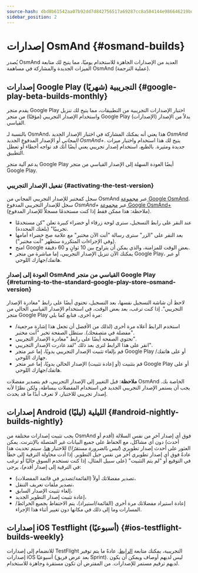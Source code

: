 ```yaml
---
source-hash: dbd8b61542aa07b92dd7d842756517a69287cc8a584144e986646219bdfa3dd4
sidebar_position: 2
---
```


# إصدارات OsmAnd {#osmand-builds}

يُصدر OsmAnd العديد من الإصدارات الجاهزة للاستخدام يوميًا، مما يتيح لك متابعة الميزات الجديدة والمشاركة في مساهمة OsmAnd (عملية الترجمة).

## إصدارات Google Play التجريبية (شهريًا) {#google-play-beta-builds-monthly}

يقدم متجر Google Play اختبار الإصدارات التجريبية من التطبيقات، مما يتيح لك تنزيل واستخدام الإصدار التجريبي (مؤقتًا) من متجر Google Play بدلاً من الإصدار (الإصدارات) القياسي.

بالنسبة لـ OsmAnd، هذا يعني أنه يمكنك المشاركة في اختبار الإصدار الجديد *OsmAnd المجاني* أو الإصدار المدفوع الجديد *OsmAnd+*. يتيح لك هذا استخدام واختبار ميزات جديدة ومثيرة. بالطبع، استخدام إصدار تجريبي يعني أيضًا أنك قد تواجه أخطاء أو تعطل التطبيق.

يدعم آلية متجر Google Play أيضًا العودة السهلة إلى الإصدار القياسي من متجر Google Play.

### تفعيل الإصدار التجريبي {#activating-the-test-version}

سجل كمختبر للإصدار التجريبي المجاني من OsmAnd عبر [مجموعة Google OsmAnd](https://play.google.com/apps/testing/net.osmand). سجل للإصدار التجريبي المدفوع *OsmAnd+* عبر [مجموعة Google OsmAnd+](https://play.google.com/apps/testing/net.osmand.plus/testing) (ملاحظة: هذا ممكن فقط إذا كنت مستخدمًا مسجلاً للإصدار المدفوع).

- عند النقر على رابط التسجيل، سترى لوحة زرقاء أو خضراء كبيرة تعلن "كن مستخدمًا تجريبيًا" (بلغتك المحددة).
- بعد النقر على "الزر" سترى رسالة "أنت الآن مختبر" مع علامة صح خضراء أمامها (وفي الإجراءات المتكررة ستظهر "أنت مختبر").
- امنح Google بعض الوقت للمزامنة، والذي يمكن أن يتراوح بين 10 ثوانٍ و 60 دقيقة.
- يمكنك الآن تنزيل الإصدار التجريبي، إما مباشرة من متجر Google Play، أو عبر هاتفك/جهازك اللوحي.

### العودة إلى إصدار OsmAnd القياسي من متجر Google Play {#returning-to-the-standard-google-play-store-osmand-version}

لاحظ أن شاشة التسجيل نفسها، بعد التسجيل، تحتوي أيضًا على رابط "مغادرة الإصدار التجريبي". إذا كنت ترغب، بعد بعض الوقت، في استخدام الإصدار القياسي الحالي من متجر Google Play مرة أخرى، فتابع كما يلي:

- استخدم الرابط أعلاه مرة أخرى (لذلك من الأفضل أن تجعل هذا إشارة مرجعية/مفضلة في متصفحك). ستظل الصفحة تخبر "أنت مختبر".
- تحتوي الصفحة أيضًا على رابط "مغادرة الإصدار التجريبي".
- انقر على هذا الرابط لترى بعد ذلك "لقد غادرت الإصدار التجريبي".
- قم بإلغاء تثبيت الإصدار التجريبي يدويًا، إما عبر متجر Google Play أو على هاتفك/جهازك اللوحي.
- قم بتثبيت (أو إعادة تثبيت) الإصدار الحالي يدويًا، إما عبر متجر Google Play أو على هاتفك/جهازك اللوحي.

**ملاحظة**: قبل التغيير إلى الإصدار التجريبي، قم بتصدير مفضلات OsmAnd الخاصة بك. يجب أن يستمر الإصدار التجريبي الجديد في استخدام المفضلات ببساطة، ولكن نظرًا لأنه إصدار تجريبي للاختبار، لا تعرف أبدًا ما قد يحدث.

## إصدارات Android الليلية (ليليًا) {#android-nightly-builds-nightly}

يجب تثبيت إصدارات مختلفة من OsmAnd فوق أي إصدار آخر من نفس السلالة (أقدم أو أحدث) دون أي مشاكل، مع الحفاظ على جميع البيانات غير المتصلة بالإنترنت. يمكن العثور على أحدث إصدار تطويري (*ليس بالضرورة مستقرًا!*) للاختبار [هنا](https://download.osmand.net/latest-night-build/OsmAnd-default.apk). سيتم تحديث هذا عادةً فوق أي إصدار تطويري آخر من نفس جيل التطوير. إذا أدت محاولة الترقية إلى خطأ في التوقيع أو "لم يتم التثبيت" (على سبيل المثال، إذا كنت تستخدم السوق حاليًا أو ترغب في الترقية إلى إصدار أقدم)، يرجى:

- تصدير مفضلاتك أولاً (القائمة/تصدير في قائمة المفضلات)،
- تصدير ملفات تعريف التنقل،
- إلغاء تثبيت الإصدار السابق،
- إعادة تثبيت إصدار التطوير الجديد،
- إعادة استيراد مفضلاتك مرة أخرى (القائمة/استيراد)،
يتم الاحتفاظ بجميع الخرائط/المسارات وما إلى ذلك في مكانها دون تغيير أثناء هذا الإجراء.

## إصدارات iOS Testflight (أسبوعيًا) {#ios-testflight-builds-weekly}

للانضمام إلى إصدارات TestFlight التجريبية، يمكنك متابعة [الرابط](https://testflight.apple.com/join/7poGNCKy). عادةً ما يتم توفير إصدارات iOS أسبوعيًا (بعد عرض فريق Sprint). ليس لديهم أوصاف ويمكن أن يكون لديهم ترقيم مستمر للإصدارات. من المفترض أن تكون مستقرة وجاهزة للاستخدام.
